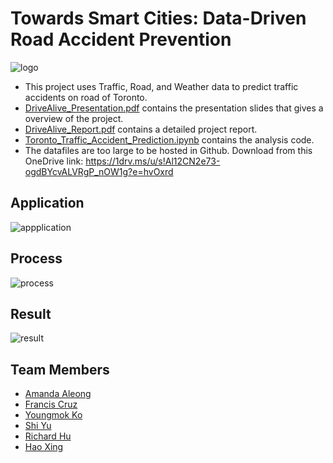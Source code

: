 # Towards Smart Cities: Data-Driven Road Accident Prevention

![logo](images/logo.png)

- This project uses Traffic, Road, and Weather data to predict traffic accidents on road of Toronto.
- [DriveAlive_Presentation.pdf](DriveAlive_Presentation.pdf) contains the presentation slides that gives a overview of the project.
- [DriveAlive_Report.pdf](DriveAlive_Report.pdf) contains a detailed project report.
- [Toronto_Traffic_Accident_Prediction.ipynb](Toronto_Traffic_Accident_Prediction.ipynb) contains the analysis code.
- The datafiles are too large to be hosted in Github. Download from this OneDrive link: https://1drv.ms/u/s!Al12CN2e73-ogdBYcvALVRgP_nOW1g?e=hvOxrd

## Application

![appplication](images/application.png)

## Process

![process](images/process.png)

## Result

![result](images/result.png)

## Team Members

- [Amanda Aleong](https://www.linkedin.com/in/amanda-aleong-69869b98/)
- [Francis Cruz](https://github.com/franciscedriccruz)
- [Youngmok Ko](https://www.linkedin.com/in/justinkoyoungm/?originalSubdomain=ca)
- [Shi Yu](https://github.com/LillyYu2019?tab=repositories)
- [Richard Hu](https://github.com/rhklite)
- [Hao Xing](https://www.linkedin.com/in/hao-xing-6707365a/?originalSubdomain=ca)


